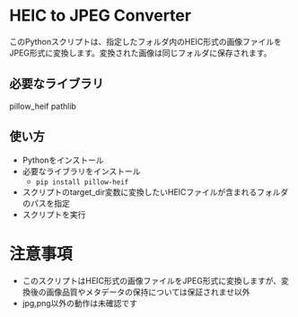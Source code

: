 # HEIC to JPEG Converter
このPythonスクリプトは、指定したフォルダ内のHEIC形式の画像ファイルをJPEG形式に変換します。変換された画像は同じフォルダに保存されます。

## 必要なライブラリ
pillow_heif
pathlib

## 使い方
- Pythonをインストール
- 必要なライブラリをインストール
  - ```pip install pillow-heif```
- スクリプトのtarget_dir変数に変換したいHEICファイルが含まれるフォルダのパスを指定
- スクリプトを実行

# 注意事項
- このスクリプトはHEIC形式の画像ファイルをJPEG形式に変換しますが、変換後の画像品質やメタデータの保持については保証されませ以外
- jpg,png以外の動作は未確認です
